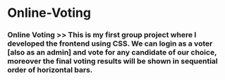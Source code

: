 # Online-Voting
<h3>Online Voting >> This is my first group project where I developed the frontend using CSS. We can login as a voter [also as an admin] and vote for any candidate of our choice, moreover the final voting results will be shown in sequential order of horizontal bars.</h3>
